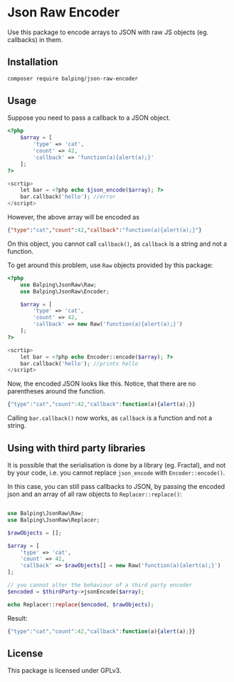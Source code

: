 # Json Raw Encoder

Use this package to encode arrays to JSON with raw JS objects (eg. callbacks) in them.


## Installation

```bash
composer require balping/json-raw-encoder
```



## Usage

Suppose you need to pass a callback to a JSON object.

```php
<?php
    $array = [
        'type' => 'cat',
        'count' => 42,
        'callback' => 'function(a){alert(a);}'
    ];
?>

<scrtip>
    let bar = <?php echo $json_encode($array); ?>
    bar.callback('hello'); //error
</script>
```

However, the above array will be encoded as

```json
{"type":"cat","count":42,"callback":"function(a){alert(a);}"}
```

On this object, you cannot call `callback()`, as `callback` is a string and not a function.

To get around this problem, use `Raw` objects provided by this package:

```php
<?php
    use Balping\JsonRaw\Raw;
    use Balping\JsonRaw\Encoder;

    $array = [
        'type' => 'cat',
        'count' => 42,
        'callback' => new Raw('function(a){alert(a);}')
    ];
?>

<scrtip>
    let bar = <?php echo Encoder::encode($array); ?>
    bar.callback('hello'); //prints hello
</script>
```

Now, the encoded JSON looks like this. Notice, that there are no parentheses around the function.

```js
{"type":"cat","count":42,"callback":function(a){alert(a);}}
```

Calling `bar.callback()` now works, as `callback` is a function and not a string.

## Using with third party libraries

It is possible that the serialisation is done by a library (eg. Fractal), and not by your code, i.e. you cannot replace `json_encode` with `Encoder::encode()`.

In this case, you can still pass callbacks to JSON, by passing the encoded json and an array of all raw objects to `Replacer::replace()`:

```php

use Balping\JsonRaw\Raw;
use Balping\JsonRaw\Replacer;

$rawObjects = [];

$array = [
    'type' => 'cat',
    'count' => 42,
    'callback' => $rawObjects[] = new Raw('function(a){alert(a);}')
];

// you cannot alter the behaviour of a third party encoder
$encoded = $thirdParty->jsonEncode($array);

echo Replacer::replace($encoded, $rawObjects);
```

Result:

```js
{"type":"cat","count":42,"callback":function(a){alert(a);}}
```

## License

This package is licensed under GPLv3.

